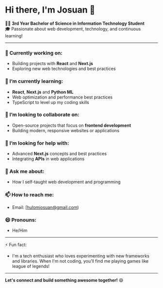 # Hi there, I'm Josuan 👋

👨‍💻 **3rd Year Bachelor of Science in Information Technology Student**  
🎓 Passionate about web development, technology, and continuous learning!

---

### 🔭 Currently working on:
- Building projects with **React** and **Next.js**
- Exploring new web technologies and best practices

### 🌱 I’m currently learning:
- **React**, **Next.js** and **Python ML**
- Web optimization and performance best practices
- TypeScript to level up my coding skills

### 👯 I’m looking to collaborate on:
- Open-source projects that focus on **frontend development**
- Building modern, responsive websites or applications

### 🤔 I’m looking for help with:
- Advanced **Next.js** concepts and best practices
- Integrating **APIs** in web applications

### 💬 Ask me about:
- How I self-taught web development and programming

### 📫 How to reach me:
- Email: [hulomjosuan@gmail.com)

### 😄 Pronouns:
- He/Him

---

⚡ Fun fact:  
- I'm a tech enthusiast who loves experimenting with new frameworks and libraries. When I'm not coding, you’ll find me playing games like league of legends!

---
  
**Let's connect and build something awesome together!** 😄
